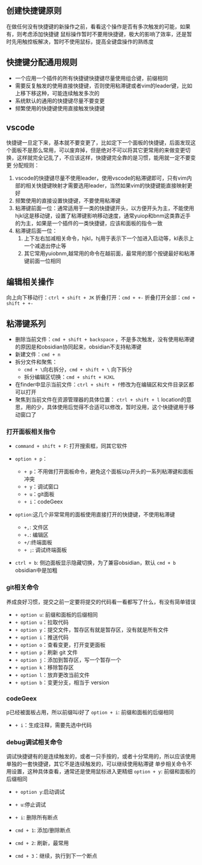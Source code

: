 ## 创建快捷键原则
在做任何没有快捷键的新操作之前，看看这个操作是否有多次触发的可能，如果有，则考虑添加快捷键
鼠标操作暂时不要用快捷键，极大的影响了效率，还是暂时先用触控板解决，暂时不使用鼠标，提高全键盘操作的熟练度
## 快捷键分配通用规则
- 一个应用一个插件的所有快捷键快捷键尽量使用组合键，前缀相同
- 需要反复触发的使用直接快捷键，否则使用粘滞键或者vim的leader键，比如上移下移这种，可能连续触发多次的
- 系统默认的通用的快捷键尽量不要变更
- 频繁使用的快捷键使用直接触发快捷键

## vscode
快捷键一旦定下来，基本就不要变更了，比如定下一个面板的快捷键，后面发现这个面板不是那么常用，可以废弃掉，但是绝对不可以将其它更常用的来做变更切换，这样就完全记乱了，不应该这样，快捷键完全靠的是习惯，能用就一定不要变更
分配规则：
1. vscode的快捷键尽量不使用leader，使用vscode的粘滞键即可，只有vim内部的相关快捷键映射才需要选用leader，当然如果vim的快捷键能直接映射更好
2. 频繁使用的直接设置快捷键，不要使用粘滞键
3. 粘滞键前面一位：通常适用于一类的快捷键开头，以方便开头为主，不能使用hjkl这是移动键，设置了粘滞键影响移动速度，通常yuiop和bnm这类靠近手的为主，如果是一个插件的一类快捷键，应该和面板的指令一致
4. 粘滞键后面一位：
	1. 上下左右加减相关命令，hjkl，hj用于表示下一个加进入启动等，kl表示上一个减退出停止等
	2. 其它常用yuiobnm,越常用的命令在越前面，最常用的那个按键最好和粘滞键前面一位相同

## 编辑相关操作
向上向下移动行：`ctrl + shift + JK`
折叠打开：`cmd + +-`
折叠打开全部：`cmd + shift + +-`
## 粘滞键系列
- 删除当前文件：`cmd + shift + backspace` ，不是多次触发，没有使用粘滞键的原因是和obsidian协同起来，obsidian不支持粘滞键
- 新建文件：`cmd + n`
- 拆分文件和聚焦：
	- `cmd + \`向右拆分，`cmd + shift + \` 向下拆分
	- 拆分编辑区切换：`cmd + shift + HJKL`
 - 在finder中显示当前文件：`ctrl + shift + f`修改为在编辑区和文件目录区都可以打开
 - 聚焦到当前文件在资源管理器的具体位置： `ctrl + shift + l` location的意思，用的少，具体使用后觉得不合适可以修改，暂时没用，这个快捷键用于移动窗口了
### 打开面板相关指令
- `command + shift + F`: 打开搜索框，同其它软件
- `option + p`：
  - `+ p`：不用做打开面板命令，避免这个面板以p开头的一系列粘滞键和面板冲突
  - `+ y`：调试窗口
  - `+ u`：git面板
  - `+ i`：codeGeex
  
- `option`:这几个非常常用的面板使用直接打开的快捷键，不使用粘滞键
	- `+,`: 文件区
	- `+.`: 编辑区
	- `+/`:终端面板
	- `+ ;`: 调试终端面板
- `ctrl + b`: 侧边面板显示隐藏切换，为了兼容obsidian，默认 `cmd + b` obsidian中是加粗

### git相关命令
养成良好习惯，提交之前一定要将提交的代码看一看都写了什么，有没有简单错误
- `+ option u`: 前缀和面板的后缀相同
- `+ option u`：拉取代码
- `+ option y`：提交文件，暂存区有就是暂存区，没有就是所有文件
- `+ option i`：推送代码
- `+ option o`：查看变更，打开变更面板
- `+ option p`：刷新 git 文件
- `+ option j`：添加到暂存区，写一个暂存一个
- `+ option k`：移除暂存区
- `+ option l`：放弃更改当前文件
- `+ option b`：变更分支，相当于 version

### codeGeex
p已经被面板占用，所以前缀叫i好了
`option + i`: 前缀和面板的后缀相同
- `+ i`：生成注释，需要先选中代码

### debug调试相关命令
调试快捷键有的是连续触发的，或者一只手按的，或者十分常用的，所以应该使用单独的一套快捷键，其它不是连续触发的，可以继续使用粘滞键
单步相关命令不用设置，这种具体查看，通常还是使用鼠标进入更精细
`option + y`: 前缀和面板的后缀相同
- `+ option y`:启动调试
- `+ u`:停止调试
- `+ i`: 删除所有断点

- `cmd + 1`:  添加/删除断点
- `cmd + 2`:  刷新，最常用
- `cmd + 3`：继续，执行到下一个断点
